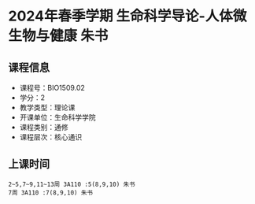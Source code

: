 # 2024年春季学期 生命科学导论-人体微生物与健康 朱书






## 课程信息

- 课程号：BIO1509.02
- 学分：2
- 教学类型：理论课
- 开课单位：生命科学学院
- 课程类别：通修
- 课程层次：核心通识

## 上课时间

```
2~5,7~9,11~13周 3A110 :5(8,9,10) 朱书
7周 3A110 :7(8,9,10) 朱书
```

